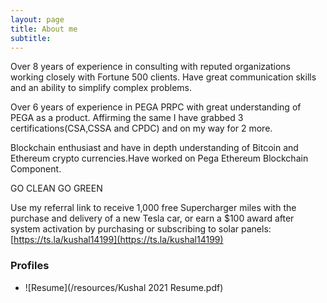 ```yaml
---
layout: page
title: About me
subtitle:
---
```


Over 8 years of experience in consulting with reputed organizations working closely with Fortune 500 clients. Have great communication skills and an ability to simplify complex problems. 

Over 6 years of experience in PEGA PRPC with great understanding of PEGA as a product.
Affirming the same I have grabbed 3 certifications(CSA,CSSA and CPDC) and on my way for 2 more.

Blockchain enthusiast and have in depth understanding of Bitcoin and Ethereum crypto currencies.Have worked on Pega Ethereum Blockchain Component.

GO CLEAN GO GREEN

Use my referral link to receive 1,000 free Supercharger miles with the purchase and delivery of a new Tesla car, or earn a $100 award after system activation by purchasing or subscribing to solar panels: [https://ts.la/kushal14199](https://ts.la/kushal14199)


### Profiles
* ![Resume](/resources/Kushal 2021 Resume.pdf)
